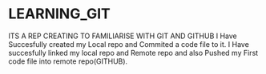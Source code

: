 # LEARNING_GIT
ITS A REP CREATING TO FAMILIARISE WITH GIT AND GITHUB
I Have Succesfully created my Local repo and Commited a code file to it.
I Have succesfully linked my local repo and Remote repo and also Pushed my First code file into remote repo(GITHUB).
